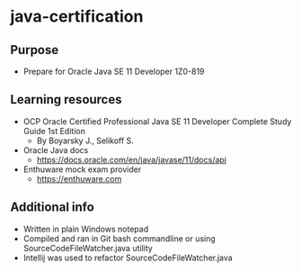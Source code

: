 # java-certification

## Purpose 

- Prepare for Oracle Java SE 11 Developer 1Z0-819

## Learning resources

- OCP Oracle Certified Professional Java SE 11 Developer Complete Study Guide 1st Edition
  - By Boyarsky J., Selikoff S.
- Oracle Java docs
  - https://docs.oracle.com/en/java/javase/11/docs/api
- Enthuware mock exam provider
  - https://enthuware.com
 
## Additional info

- Written in plain Windows notepad
- Compiled and ran in Git bash commandline or using SourceCodeFileWatcher.java utility
- Intellij was used to refactor SourceCodeFileWatcher.java
